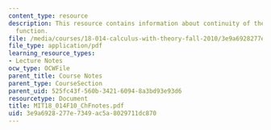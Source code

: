 ```yaml
---
content_type: resource
description: This resource contains information about continuity of the square root
  function.
file: /media/courses/18-014-calculus-with-theory-fall-2010/3e9a6928277e7349ac5a8029711dc870_MIT18_014F10_ChFnotes.pdf
file_type: application/pdf
learning_resource_types:
- Lecture Notes
ocw_type: OCWFile
parent_title: Course Notes
parent_type: CourseSection
parent_uid: 525fc43f-560b-3421-6094-8a3bd93e93d6
resourcetype: Document
title: MIT18_014F10_ChFnotes.pdf
uid: 3e9a6928-277e-7349-ac5a-8029711dc870
---
```

